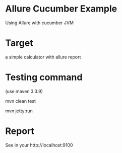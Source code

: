 # Allure Cucumber Example
Using Allure with cucumber JVM

# Target 
a simple calculator with allure report

# Testing command 

(use maven 3.3.9)

mvn clean test 

mvn jetty:run 

# Report 

See in your http://localhost:9100 
